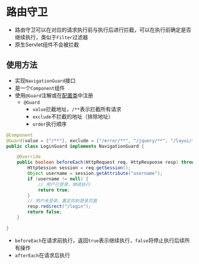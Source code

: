 # 路由守卫

* 路由守卫可以在对应的请求执行前与执行后进行拦截，可以在执行前确定是否继续执行，类似于`Filter`过滤器
* 原生Servlet组件不会被拦截

## 使用方法

* 实现`NavigationGuard`接口
* 是一个`Component`组件
* 使用`@Guard`注解或在[配置类](/doc/web/config.md)中注册
    * `@Guard`
        * `value`拦截地址，`/**`表示拦截所有请求
        * `exclude`不拦截的地址（排除地址）
        * `order`执行顺序

```java
@Component
@Guard(value = {"/**"}, exclude = {"/error/**", "/jquery/**", "/layui/**", "/login", "/admin/user/login", "/captcha"})
public class LoginGuard implements NavigationGuard {

    @Override
    public boolean beforeEach(HttpRequest req, HttpResponse resp) throws IOException {
        HttpSession session = req.getSession();
        Object username = session.getAttribute("username");
        if (username != null) {
            // 用户已登录，继续执行
            return true;
        }
        // 用户未登录，重定向到登录页面
        resp.redirect("/login");
        return false;
    }

}
```

* `beforeEach`在请求前执行，返回`true`表示继续执行，`false`将停止执行后续所有操作
* `afterEach`在请求后执行





